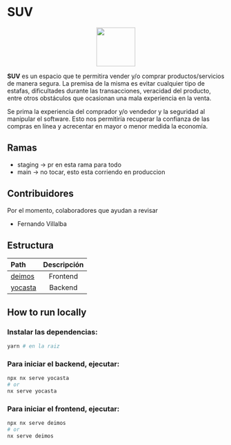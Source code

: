 # SUV

<p align="center">
<img src="https://github.com/fervillalbag/suv/blob/main/logo-suv.png?raw=true" height="90" />
</p>

**SUV** es un espacio que te permitira vender y/o comprar productos/servicios de manera segura. La premisa de la misma es evitar cualquier tipo de estafas, dificultades durante las transacciones, veracidad del producto, entre otros obstáculos que ocasionan una mala experiencia en la venta.

Se prima la experiencia del comprador y/o vendedor y la seguridad al manipular el software. Esto nos permitiría recuperar la confianza de las compras en línea y acrecentar en mayor o menor medida la economía.

## Ramas

- staging -> pr en esta rama para todo
- main -> no tocar, esto esta corriendo en produccion

## Contribuidores

Por el momento, colaboradores que ayudan a revisar

- Fernando Villalba

## Estructura

| Path                     | Descripción |
| :----------------------- | :---------: |
| [deimos](apps/deimos/)   |  Frontend   |
| [yocasta](apps/yocasta/) |   Backend   |

## How to run locally

### Instalar las dependencias:

```bash
yarn # en la raiz
```

### Para iniciar el backend, ejecutar:

```bash
npx nx serve yocasta
# or
nx serve yocasta
```

### Para iniciar el frontend, ejecutar:

```bash
npx nx serve deimos
# or
nx serve deimos
```
